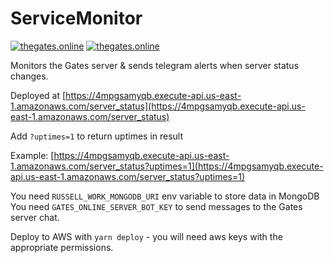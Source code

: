 # ServiceMonitor
[![thegates.online](https://img.shields.io/endpoint?url=https%3A%2F%2F4mpgsamyqb.execute-api.us-east-1.amazonaws.com%2Fserver_status%3Fbadge%3Dhttps%3A%2F%2Fthegates.online)](https://thegates.online)
[![thegates.online](https://img.shields.io/endpoint?url=https%3A%2F%2F4mpgsamyqb.execute-api.us-east-1.amazonaws.com%2Fserver_status%3Fuptimes%3D1%26badge%3Dhttps%3A%2F%2Fthegates.online)](https://thegates.online)


Monitors the Gates server &amp; sends telegram alerts when server status changes.

Deployed at [https://4mpgsamyqb.execute-api.us-east-1.amazonaws.com/server_status](https://4mpgsamyqb.execute-api.us-east-1.amazonaws.com/server_status)

Add `?uptimes=1` to return uptimes in result

Example: [https://4mpgsamyqb.execute-api.us-east-1.amazonaws.com/server_status?uptimes=1](https://4mpgsamyqb.execute-api.us-east-1.amazonaws.com/server_status?uptimes=1)


You need `RUSSELL_WORK_MONGODB_URI` env variable to store data in MongoDB
You need `GATES_ONLINE_SERVER_BOT_KEY` to send messages to the Gates server chat.

Deploy to AWS with `yarn deploy` - you will need aws keys with the appropriate permissions. 
